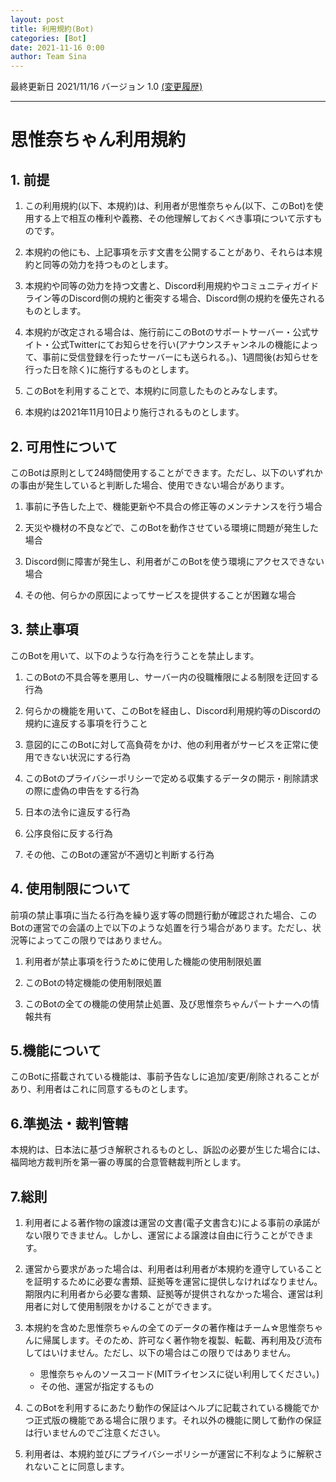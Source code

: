 ```yaml
---
layout: post
title: 利用規約(Bot)
categories: [Bot]
date: 2021-11-16 0:00
author: Team Sina
---
```


最終更新日 2021/11/16 バージョン 1.0 [(変更履歴)](https://github.com/SinaKitagami/sinakitagami.github.io/commits/master/bot/terms-of-service.md)

---
# 思惟奈ちゃん利用規約

## 1. 前提

1. この利用規約(以下、本規約)は、利用者が思惟奈ちゃん(以下、このBot)を使用する上で相互の権利や義務、その他理解しておくべき事項について示すものです。

2. 本規約の他にも、上記事項を示す文書を公開することがあり、それらは本規約と同等の効力を持つものとします。

3. 本規約や同等の効力を持つ文書と、Discord利用規約やコミュニティガイドライン等のDiscord側の規約と衝突する場合、Discord側の規約を優先されるものとします。

4. 本規約が改定される場合は、施行前にこのBotのサポートサーバー・公式サイト・公式Twitterにてお知らせを行い(アナウンスチャンネルの機能によって、事前に受信登録を行ったサーバーにも送られる。)、1週間後(お知らせを行った日を除く)に施行するものとします。

5. このBotを利用することで、本規約に同意したものとみなします。

6. 本規約は2021年11月10日より施行されるものとします。

## 2. 可用性について

このBotは原則として24時間使用することができます。ただし、以下のいずれかの事由が発生していると判断した場合、使用できない場合があります。

1. 事前に予告した上で、機能更新や不具合の修正等のメンテナンスを行う場合

2. 天災や機材の不良などで、このBotを動作させている環境に問題が発生した場合

3. Discord側に障害が発生し、利用者がこのBotを使う環境にアクセスできない場合

4. その他、何らかの原因によってサービスを提供することが困難な場合

## 3. 禁止事項

このBotを用いて、以下のような行為を行うことを禁止します。

1. このBotの不具合等を悪用し、サーバー内の役職権限による制限を迂回する行為

2. 何らかの機能を用いて、このBotを経由し、Discord利用規約等のDiscordの規約に違反する事項を行うこと

3. 意図的にこのBotに対して高負荷をかけ、他の利用者がサービスを正常に使用できない状況にする行為

4. このBotのプライバシーポリシーで定める収集するデータの開示・削除請求の際に虚偽の申告をする行為

5. 日本の法令に違反する行為

6. 公序良俗に反する行為

7. その他、このBotの運営が不適切と判断する行為

## 4. 使用制限について

前項の禁止事項に当たる行為を繰り返す等の問題行動が確認された場合、このBotの運営での会議の上で以下のような処置を行う場合があります。ただし、状況等によってこの限りではありません。

1. 利用者が禁止事項を行うために使用した機能の使用制限処置

2. このBotの特定機能の使用制限処置

3. このBotの全ての機能の使用禁止処置、及び思惟奈ちゃんパートナーへの情報共有

## 5.機能について

このBotに搭載されている機能は、事前予告なしに追加/変更/削除されることがあり、利用者はこれに同意するものとします。

## 6.準拠法・裁判管轄

本規約は、日本法に基づき解釈されるものとし、訴訟の必要が生じた場合には、福岡地方裁判所を第一審の専属的合意管轄裁判所とします。

## 7.総則

1. 利用者による著作物の譲渡は運営の文書(電子文書含む)による事前の承諾がない限りできません。しかし、運営による譲渡は自由に行うことができます。

2. 運営から要求があった場合は、利用者は利用者が本規約を遵守していることを証明するために必要な書類、証拠等を運営に提供しなければなりません。期限内に利用者から必要な書類、証拠等が提供されなかった場合、運営は利用者に対して使用制限をかけることができます。

3. 本規約を含めた思惟奈ちゃんの全てのデータの著作権はチーム☆思惟奈ちゃんに帰属します。そのため、許可なく著作物を複製、転載、再利用及び流布してはいけません。ただし、以下の場合はこの限りではありません。

   - 思惟奈ちゃんのソースコード(MITライセンスに従い利用してください。)
   - その他、運営が指定するもの

4. このBotを利用するにあたり動作の保証はヘルプに記載されている機能でかつ正式版の機能である場合に限ります。それ以外の機能に関して動作の保証は行いませんのでご注意ください。

5. 利用者は、本規約並びにプライバシーポリシーが運営に不利なように解釈されないことに同意します。